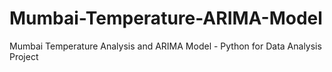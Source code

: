 # Mumbai-Temperature-ARIMA-Model
Mumbai Temperature Analysis and ARIMA Model - Python for Data Analysis Project
